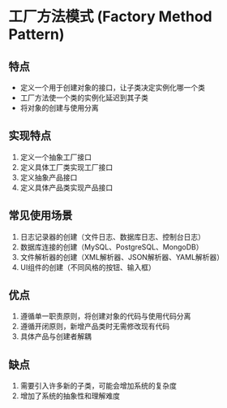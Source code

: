 # 工厂方法模式 (Factory Method Pattern)

## 特点
- 定义一个用于创建对象的接口，让子类决定实例化哪一个类
- 工厂方法使一个类的实例化延迟到其子类
- 将对象的创建与使用分离

## 实现特点
1. 定义一个抽象工厂接口
2. 定义具体工厂类实现工厂接口
3. 定义抽象产品接口
4. 定义具体产品类实现产品接口

## 常见使用场景
1. 日志记录器的创建（文件日志、数据库日志、控制台日志）
2. 数据库连接的创建（MySQL、PostgreSQL、MongoDB）
3. 文件解析器的创建（XML解析器、JSON解析器、YAML解析器）
4. UI组件的创建（不同风格的按钮、输入框）

## 优点
1. 遵循单一职责原则，将创建对象的代码与使用代码分离
2. 遵循开闭原则，新增产品类时无需修改现有代码
3. 具体产品与创建者解耦

## 缺点
1. 需要引入许多新的子类，可能会增加系统的复杂度
2. 增加了系统的抽象性和理解难度 